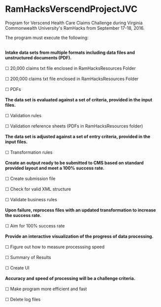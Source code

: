 # RamHacksVerscendProjectJVC

Program for Verscend Health Care Claims Challenge during Virginia Commonwealth University's RamHacks from September 17-18, 2016.

The program must execute the following:

<br><b>Intake data sets from multiple formats including data files and unstructured documents (PDF).</b></br>
<br> ☐ 20,000 claims txt file enclosed in RamHacksResources Folder</br>
 <br> ☐ 200,000 claims txt file enclosed in RamHacksResources Folder</br>
 <br> ☐ PDFs</br>
<br><b>The data set is evaluated against a set of criteria, provided in the input files.</b></br>
 <br> ☐ Validation rules</br>
 <br> ☐ Validation reference sheets (PDFs in RamHacksResources folder)</br>
<br><b>The data set is adjusted against a set of entry criteria, provided in the input files.</b></br>
 <br> ☐ Transformation rules</br>
<br><b>Create an output ready to be submitted to CMS based on standard provided layout and meet a 100% success rate.</b></br>
 <br> ☐ Create submission file</br>
 <br> ☐ Check for valid XML structure</br>
 <br> ☐ Validate business rules</br>
<br><b>Upon failure, reprocess files with an updated transformation to increase the success rate.</b></br>
 <br> ☐ Aim for 100% success rate</br>
<br><b>Provide an interactive visualization of the progress of data processing.</b></br>
 <br> ☐ Figure out how to measure processsing speed</br>
<br>  ☐ Summary of Results</br>
 <br> ☐ Create UI</br>
<br><b>Accuracy and speed of processing will be a challenge criteria.</b></br>
 <br> ☐  Make program more efficient and fast</br>
 <br> ☐  Delete log files</br>
